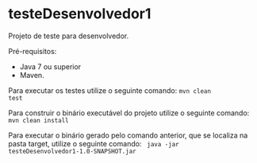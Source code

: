 # testeDesenvolvedor1
Projeto de teste para desenvolvedor.

Pré-requisitos:
  - Java 7 ou superior
  - Maven.
  
Para executar os testes utilize o seguinte comando:
<code>mvn clean test</code>

Para construir o binário executável do projeto utilize o seguinte comando:
<code>mvn clean install</code>

Para executar o binário gerado pelo comando anterior, que se localiza na pasta target, utilize o seguinte comando:
<code>
  java -jar testeDesenvolvedor1-1.0-SNAPSHOT.jar
</code>
